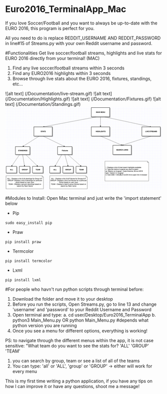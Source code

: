 # Euro2016_TerminalApp_Mac
If you love Soccer/Football and you want to always be up-to-date with the EURO 2016, this program is perfect for you. 

All you need to do is replace REDDIT_USERNAME AND REDDIT_PASSWORD in line#15 of Streams.py with your own Reddit username and password. 

#Functionalities
Get live soccer/football streams, highlights and live stats for EURO 2016 directly from your terminal! (MAC)
  1. Find any live soccer/football streams within 3 seconds
  2. Find any EURO2016 highlights within 3 seconds
  3. Browse through live stats about the EURO 2016, fixtures, standings, etc...

![alt text] (/Documentation/live-stream.gif) 
![alt text] (/Documentation/Highlights.gif) 
![alt text] (/Documentation/Fixtures.gif)
![alt text] (/Documentation/Standings.gif)
![alt text](/Documentation/Program%20Directory.png)


#Modules to Install:
Open Mac terminal and just write the 'import statement' below
  - Pip
```
sudo easy_install pip
```
  - Praw
```
pip install praw
```
  - Termcolor
```
pip install termcolor
```
  - Lxml
```
pip install lxml
```
  
#For people who havn't run python scripts through terminal before:
  1. Download the folder and move it to your desktop
  2. Before you run the scripts, Open Streams.py, go to line 13 and change 'username' and 'password' to your Reddit Username and Password
  3. Open terminal and type: 
      a. cd  user/Desktop/Euro2016_TerminalApp
      b. python3 Main_Menu.py         OR        python Main_Menu.py     #depends what python version you are running
  4. Once you see a menu for different options, everything is working!

PS: to navigate through the different menus within the app, it is not case sensitive:
"What team do you want to see the stats for? 'ALL' 'GROUP' 'TEAM'       
  1. you can search by group, team or see a list of all of the teams
  2. You can type: 'all' or 'ALL', 'group' or 'GROUP' -> either will work for every menu

This is my first time writing a python application, if you have any tips on how I can improve it or have any questions, shoot me a message!
  
